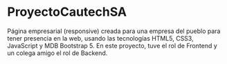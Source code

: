 # ProyectoCautechSA

Página empresarial (responsive) creada para una empresa del pueblo para tener presencia en la web, usando las tecnologías HTML5, CSS3, JavaScript y MDB Bootstrap 5.
En este proyecto, tuve el rol de Frontend y un colega amigo el rol de Backend.
